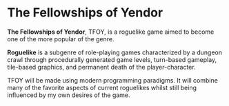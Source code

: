 # The Fellowships of Yendor

**The Fellowships of Yendor**, TFOY, is a roguelike game aimed to become one of the more popular of the genre.

>
**Roguelike** is a subgenre of role-playing games characterized by a dungeon crawl through procedurally generated game levels, turn-based gameplay, tile-based graphics, and permanent death of the player-character.

TFOY will be made using modern programming paradigms. It will combine many of the favorite aspects of current roguelikes whilst still being influenced by my own desires of the game.
